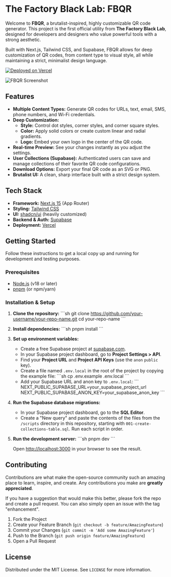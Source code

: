 # The Factory Black Lab: FBQR

Welcome to **FBQR**, a brutalist-inspired, highly customizable QR code generator. This project is the first official utility from **The Factory Black Lab**, designed for developers and designers who value powerful tools with a strong aesthetic.

Built with Next.js, Tailwind CSS, and Supabase, FBQR allows for deep customization of QR codes, from content type to visual style, all while maintaining a strict, minimalist design language.

[![Deployed on Vercel](https://img.shields.io/badge/Deployed%20on-Vercel-black?style=for-the-badge&logo=vercel)](https://v0-simple-qr-code-generator.vercel.app/)

![FBQR Screenshot](https://hebbkx1anhila5yf.public.blob.vercel-storage.com/og-4WVKb1BP7X1SP4EKSZv5ZAuMO84Af3.png)

## Features

- **Multiple Content Types:** Generate QR codes for URLs, text, email, SMS, phone numbers, and Wi-Fi credentials.
- **Deep Customization:**
  - **Style:** Control dot styles, corner styles, and corner square styles.
  - **Color:** Apply solid colors or create custom linear and radial gradients.
  - **Logo:** Embed your own logo in the center of the QR code.
- **Real-time Preview:** See your changes instantly as you adjust the settings.
- **User Collections (Supabase):** Authenticated users can save and manage collections of their favorite QR code configurations.
- **Download Options:** Export your final QR code as an SVG or PNG.
- **Brutalist UI:** A clean, sharp interface built with a strict design system.

## Tech Stack

- **Framework:** [Next.js 15](https://nextjs.org/) (App Router)
- **Styling:** [Tailwind CSS](https://tailwindcss.com/)
- **UI:** [shadcn/ui](https://ui.shadcn.com/) (heavily customized)
- **Backend & Auth:** [Supabase](https://supabase.com/)
- **Deployment:** [Vercel](https://vercel.com/)

## Getting Started

Follow these instructions to get a local copy up and running for development and testing purposes.

### Prerequisites

- [Node.js](https://nodejs.org/en/) (v18 or later)
- [pnpm](https://pnpm.io/) (or npm/yarn)

### Installation & Setup

1.  **Clone the repository:**
    \`\`\`sh
    git clone https://github.com/your-username/your-repo-name.git
    cd your-repo-name
    \`\`\`

2.  **Install dependencies:**
    \`\`\`sh
    pnpm install
    \`\`\`

3.  **Set up environment variables:**
    - Create a free Supabase project at [supabase.com](https://supabase.com/).
    - In your Supabase project dashboard, go to **Project Settings > API**.
    - Find your **Project URL** and **Project API Keys** (use the `anon` `public` key).
    - Create a file named `.env.local` in the root of the project by copying the example file:
      \`\`\`sh
      cp .env.example .env.local
      \`\`\`
    - Add your Supabase URL and anon key to `.env.local`:
      \`\`\`
      NEXT_PUBLIC_SUPABASE_URL=your_supabase_project_url
      NEXT_PUBLIC_SUPABASE_ANON_KEY=your_supabase_anon_key
      \`\`\`

4.  **Run the Supabase database migrations:**
    - In your Supabase project dashboard, go to the **SQL Editor**.
    - Create a "New query" and paste the contents of the files from the `/scripts` directory in this repository, starting with `001-create-collections-table.sql`. Run each script in order.

5.  **Run the development server:**
    \`\`\`sh
    pnpm dev
    \`\`\`

    Open [http://localhost:3000](http://localhost:3000) in your browser to see the result.

## Contributing

Contributions are what make the open-source community such an amazing place to learn, inspire, and create. Any contributions you make are **greatly appreciated**.

If you have a suggestion that would make this better, please fork the repo and create a pull request. You can also simply open an issue with the tag "enhancement".

1.  Fork the Project
2.  Create your Feature Branch (`git checkout -b feature/AmazingFeature`)
3.  Commit your Changes (`git commit -m 'Add some AmazingFeature'`)
4.  Push to the Branch (`git push origin feature/AmazingFeature`)
5.  Open a Pull Request

## License

Distributed under the MIT License. See `LICENSE` for more information.
